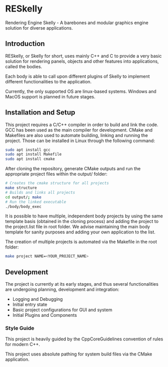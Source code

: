 # RESkelly

Rendering Engine Skelly - A barebones and modular graphics engine solution for diverse applications.

## Introduction

RESkelly, or Skelly for short, uses mainly C++ and C to provide a very basic solution for rendering panels, objects and other features into applications, called the bodies.

Each body is able to call upon different plugins of Skelly to implement different functionalities to the application.

Currently, the only supported OS are linux-based systems. Windows and MacOS support is planned in future stages.

## Installation and Setup

This project requires a C/C++ compiler in order to build and link the code. GCC has been used as the main compiler for development.
CMake and Makefiles are also used to automate building, linking and running the project. Those can be installed in Linux through the following command:

```sh
sudo apt install gcc
sudo apt install Makefile
sudo apt install cmake
```

After cloning the repository, generate CMake outputs and run the appropriate project files within the output/ folder:

```sh
# Creates the cmake structure for all projects
make structure
# Builds and links all projects
cd output/; make
# Run the linked executable
./body/body_exec

```

It is possible to have multiple, independent body projects by using the same template basis (obtained in the cloning process) and adding the project to the project.list file in root folder. We advise maintaining the main body template for sanity purposes and adding your own application to the list.

The creation of multiple projects is automated via the Makefile in the root folder:

```sh
make project NAME=<YOUR_PROJECT_NAME>
```

## Development

The project is currently at its early stages, and thus several functionalities are undergoing planning, development and integration:

 - Logging and Debugging
 - Initial entry state
 - Basic project configurations for GUI and system
 - Initial Plugins and Components

### Style Guide

This project is heavily guided by the CppCoreGuidelines convention of rules for modern C++.

This project uses absolute pathing for system build files via the CMake application.